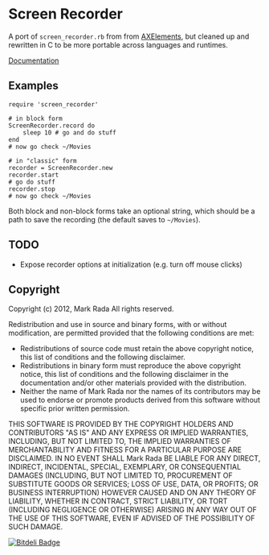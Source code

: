 # Screen Recorder

A port of `screen_recorder.rb` from from [AXElements](http://github.com/Marketcircle/AXElements),
but cleaned up and rewritten in C to be more portable across languages and
runtimes.

[Documentation](http://rdoc.info/gems/screen_recorder/frames)


## Examples

    require 'screen_recorder'

    # in block form
    ScreenRecorder.record do
        sleep 10 # go and do stuff
    end
    # now go check ~/Movies

    # in "classic" form
    recorder = ScreenRecorder.new
    recorder.start
    # go do stuff
    recorder.stop
    # now go check ~/Movies

Both block and non-block forms take an optional string, which should
be a path to save the recording (the default saves to `~/Movies`).


## TODO

* Expose recorder options at initialization (e.g. turn off mouse clicks)


## Copyright

Copyright (c) 2012, Mark Rada
All rights reserved.

Redistribution and use in source and binary forms, with or without
modification, are permitted provided that the following conditions are met:

* Redistributions of source code must retain the above copyright
  notice, this list of conditions and the following disclaimer.
* Redistributions in binary form must reproduce the above copyright
  notice, this list of conditions and the following disclaimer in the
  documentation and/or other materials provided with the distribution.
* Neither the name of Mark Rada nor the names of its
  contributors may be used to endorse or promote products derived
  from this software without specific prior written permission.

THIS SOFTWARE IS PROVIDED BY THE COPYRIGHT HOLDERS AND CONTRIBUTORS "AS IS" AND
ANY EXPRESS OR IMPLIED WARRANTIES, INCLUDING, BUT NOT LIMITED TO, THE IMPLIED
WARRANTIES OF MERCHANTABILITY AND FITNESS FOR A PARTICULAR PURPOSE ARE
DISCLAIMED. IN NO EVENT SHALL Mark Rada BE LIABLE FOR ANY
DIRECT, INDIRECT, INCIDENTAL, SPECIAL, EXEMPLARY, OR CONSEQUENTIAL
DAMAGES (INCLUDING, BUT NOT LIMITED TO, PROCUREMENT OF SUBSTITUTE
GOODS OR SERVICES; LOSS OF USE, DATA, OR PROFITS; OR BUSINESS
INTERRUPTION) HOWEVER CAUSED AND ON ANY THEORY OF LIABILITY, WHETHER
IN CONTRACT, STRICT LIABILITY, OR TORT (INCLUDING NEGLIGENCE OR
OTHERWISE) ARISING IN ANY WAY OUT OF THE USE OF THIS SOFTWARE, EVEN IF
ADVISED OF THE POSSIBILITY OF SUCH DAMAGE.


[![Bitdeli Badge](https://d2weczhvl823v0.cloudfront.net/AXElements/screen_recorder/trend.png)](https://bitdeli.com/free "Bitdeli Badge")


